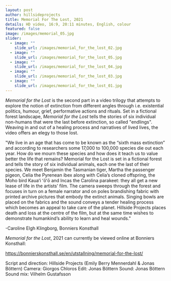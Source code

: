 ```yaml
---
layout: post
author: hillsideprojects
title: Memorial For The Lost, 2021
details: HD video, 16:9, 20:11 minutes, English, colour
featured: false
image: /images/memorial_05.jpg
slider:
  - image: ""
    slide_url: /images/memorial_for_the_lost_02.jpg
  - image: ""
    slide_url: /images/memorial_for_the_lost_05.jpg
  - image: ""
    slide_url: /images/memorial_for_the_lost_04.jpg
  - image: ""
    slide_url: /images/memorial_for_the_lost_03.jpg
  - image: ""
    slide_url: /images/memorial_for_the_lost_01.jpg
---
```

*Memorial for the Lost* is the second part in a video trilogy that attempts to explore the notion of extinction from different angles through i.e. existential politics, humour, grief, performative actions and rituals. Set in a fictional forest landscape, *Memorial for the Lost* tells the stories of six individual non-humans that were the last before extinction, so called "endlings". Weaving in and out of a healing process and narratives of lived lives, the video offers an elegy to those lost.



"We live in an age that has come to be known as the “sixth mass extinction” and according to researchers some 17,000 to 100,000 species die out each year. How do we mourn these species and how does it teach us to value better the life that remains? Memorial for the Lost is set in a fictional forest and tells the story of six individual animals, each one the last of their species. We meet Benjamin the Tasmanian tiger, Martha the passenger pigeon, Celia the Pyrenean ibex along with Celia’s cloned offspring, the Moho bird Kauaʻi ʻōʻō and Incas the Carolina parakeet: they all get a new lease of life in the artists’ film. The camera sweeps through the forest and focuses in turn on a female narrator and on poles brandishing fabric with printed archive pictures that embody the extinct animals. Singing bowls are placed on the fabrics and the sound conveys a tender healing process which becomes an appeal to take care of the planet. Hillside Projects places death and loss at the centre of the film, but at the same time wishes to demonstrate humankind’s ability to learn and heal wounds."

\-Caroline Elgh Klingborg, Bonniers Konsthall

*Memorial for the Lost*, 2021 can currently be viewed online at Bonniers Konsthall:

<https://bonnierskonsthall.se/en/utstallning/memorial-for-the-lost/>





Script and direction: Hillside Projects (Emily Berry Mennerdahl & Jonas Böttern)                                 Camera: Giorgos Chloros                                                                                                      Edit: Jonas Böttern                                                                                                             Sound: Jonas Böttern                                                                                                           Sound mix: Vilhelm Gustafsson